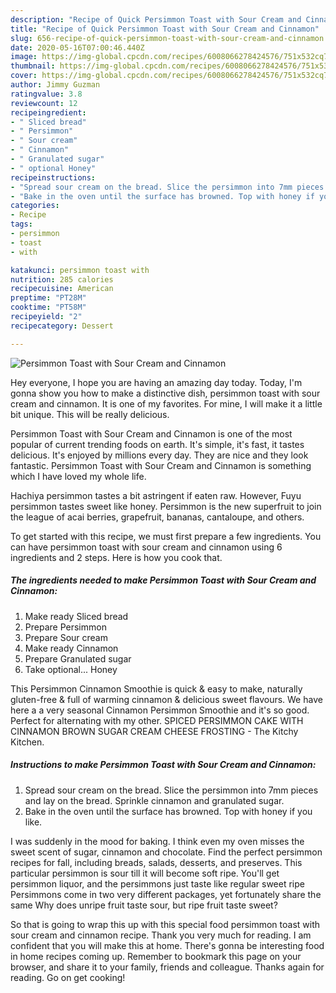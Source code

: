 ```yaml
---
description: "Recipe of Quick Persimmon Toast with Sour Cream and Cinnamon"
title: "Recipe of Quick Persimmon Toast with Sour Cream and Cinnamon"
slug: 656-recipe-of-quick-persimmon-toast-with-sour-cream-and-cinnamon
date: 2020-05-16T07:00:46.440Z
image: https://img-global.cpcdn.com/recipes/6008066278424576/751x532cq70/persimmon-toast-with-sour-cream-and-cinnamon-recipe-main-photo.jpg
thumbnail: https://img-global.cpcdn.com/recipes/6008066278424576/751x532cq70/persimmon-toast-with-sour-cream-and-cinnamon-recipe-main-photo.jpg
cover: https://img-global.cpcdn.com/recipes/6008066278424576/751x532cq70/persimmon-toast-with-sour-cream-and-cinnamon-recipe-main-photo.jpg
author: Jimmy Guzman
ratingvalue: 3.8
reviewcount: 12
recipeingredient:
- " Sliced bread"
- " Persimmon"
- " Sour cream"
- " Cinnamon"
- " Granulated sugar"
- " optional Honey"
recipeinstructions:
- "Spread sour cream on the bread. Slice the persimmon into 7mm pieces and lay on the bread. Sprinkle cinnamon and granulated sugar."
- "Bake in the oven until the surface has browned. Top with honey if you like."
categories:
- Recipe
tags:
- persimmon
- toast
- with

katakunci: persimmon toast with 
nutrition: 285 calories
recipecuisine: American
preptime: "PT28M"
cooktime: "PT58M"
recipeyield: "2"
recipecategory: Dessert

---
```



![Persimmon Toast with Sour Cream and Cinnamon](https://img-global.cpcdn.com/recipes/6008066278424576/751x532cq70/persimmon-toast-with-sour-cream-and-cinnamon-recipe-main-photo.jpg)

Hey everyone, I hope you are having an amazing day today. Today, I'm gonna show you how to make a distinctive dish, persimmon toast with sour cream and cinnamon. It is one of my favorites. For mine, I will make it a little bit unique. This will be really delicious.

Persimmon Toast with Sour Cream and Cinnamon is one of the most popular of current trending foods on earth. It's simple, it's fast, it tastes delicious. It's enjoyed by millions every day. They are nice and they look fantastic. Persimmon Toast with Sour Cream and Cinnamon is something which I have loved my whole life.

Hachiya persimmon tastes a bit astringent if eaten raw. However, Fuyu persimmon tastes sweet like honey. Persimmon is the new superfruit to join the league of acai berries, grapefruit, bananas, cantaloupe, and others.


To get started with this recipe, we must first prepare a few ingredients. You can have persimmon toast with sour cream and cinnamon using 6 ingredients and 2 steps. Here is how you cook that.

<!--inarticleads1-->

##### The ingredients needed to make Persimmon Toast with Sour Cream and Cinnamon:

1. Make ready  Sliced bread
1. Prepare  Persimmon
1. Prepare  Sour cream
1. Make ready  Cinnamon
1. Prepare  Granulated sugar
1. Take  optional... Honey


This Persimmon Cinnamon Smoothie is quick &amp; easy to make, naturally gluten-free &amp; full of warming cinnamon &amp; delicious sweet flavours. We have here a a very seasonal Cinnamon Persimmon Smoothie and it&#39;s so good. Perfect for alternating with my other. SPICED PERSIMMON CAKE WITH CINNAMON BROWN SUGAR CREAM CHEESE FROSTING - The Kitchy Kitchen. 

<!--inarticleads2-->

##### Instructions to make Persimmon Toast with Sour Cream and Cinnamon:

1. Spread sour cream on the bread. Slice the persimmon into 7mm pieces and lay on the bread. Sprinkle cinnamon and granulated sugar.
1. Bake in the oven until the surface has browned. Top with honey if you like.


I was suddenly in the mood for baking. I think even my oven misses the sweet scent of sugar, cinnamon and chocolate. Find the perfect persimmon recipes for fall, including breads, salads, desserts, and preserves. This particular persimmon is sour till it will become soft ripe. You&#39;ll get persimmon liquor, and the persimmons just taste like regular sweet ripe Persimmons come in two very different packages, yet fortunately share the same Why does unripe fruit taste sour, but ripe fruit taste sweet? 

So that is going to wrap this up with this special food persimmon toast with sour cream and cinnamon recipe. Thank you very much for reading. I am confident that you will make this at home. There's gonna be interesting food in home recipes coming up. Remember to bookmark this page on your browser, and share it to your family, friends and colleague. Thanks again for reading. Go on get cooking!
